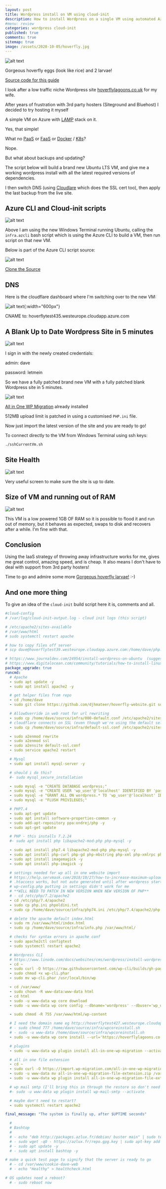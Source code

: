 ```yaml
---
layout: post
title: Wordpress install on VM using cloud-init 
description: How to install Wordpress on a single VM using automated Azure CLI and Cloud-init
#menu: review
categories: wordpress cloud-init
published: true 
comments: true     
sitemap: true
image: /assets/2020-10-05/hoverfly.jpg
---
```


<!-- ![alt text](/assets/2020-10-05/hoverfly.jpg "Hoverly"){:width="600px"} -->
![alt text](/assets/2020-10-05/hoverfly.jpg "Hoverly")

Gorgeous hoverfly eggs (look like rice) and 2 larvae!

[Source code for this guide](https://github.com/djhmateer/hoverfly-website)

I look after a low traffic niche Wordpress site [hoverflylagoons.co.uk](https://hoverflylagoons.co.uk) for my wife.

After years of frustration with 3rd party hosters (Siteground and Bluehost) I decided to try hosting it myself

A simple VM on Azure with [LAMP](https://stackoverflow.com/questions/10060285/what-is-a-lamp-stack) stack on it.

Yes, that simple!

What no [PaaS](https://www.infoworld.com/article/3223434/what-is-paas-software-development-in-the-cloud.html) or [FaaS](https://en.wikipedia.org/wiki/Function_as_a_service) or [Docker](https://www.docker.com/) / [K8s](https://kubernetes.io/)? 

Nope.

But what about backups and updating?

The script below will build a brand new Ubuntu LTS VM, and give me a working wordpress install with all the latest required versions of dependencies.

I then switch DNS (using [Cloudlare](https://www.cloudflare.com/en-gb/) which does the SSL cert too), then apply the last backup from the live site.

## Azure CLI and Cloud-init scripts

<!-- ![alt text](/assets/2020-10-05/script.jpg "Runnign the bash script"){:width="600px"} -->
![alt text](/assets/2020-10-05/script.jpg "Running the bash script")

Above I am using the new Windows Terminal running Ubuntu, calling the `infra.azcli` bash script which is using the Azure CLI to build a VM, then run script on that new VM.

Below is part of the Azure CLI script source: 

![alt text](/assets/2020-10-05/source.jpg "Source")

[Clone the Source](https://github.com/djhmateer/hoverfly-website)

## DNS

Here is the cloudflare dashboard where I'm switching over to the new VM:

<!-- ![alt text](/assets/2020-10-05/cloudflare.jpg "Cloudflare"){:width="600px"} -->
![alt text](/assets/2020-10-05/cloudflare.jpg "Cloudflare"){:width="600px"}

CNAME to: hoverflytest435.westeurope.cloudapp.azure.com

## A Blank Up to Date Wordpress Site in 5 minutes

<!-- ![alt text](/assets/2020-10-05/wordpress-hello-world.jpg "A blank website"){:width="600px"} -->
![alt text](/assets/2020-10-05/wordpress-hello-world.jpg "A blank website")

I sign in with the newly created credentials:

admin: dave

password: letmein

So we have a fully patched brand new VM with a fully patched blank Wordpress site in 5 minutes.

![alt text](/assets/2020-10-05/all-in-one-migration.jpg "All in one migration installed")

[All in One WP Migration](https://en-gb.wordpress.org/plugins/all-in-one-wp-migration/) already installed

512MB upload limit is patched in using a customised `PHP.ini` file.

Now just import the latest version of the site and you are ready to go!

To connect directly to the VM from Windows Terminal using ssh keys:

```bash
./sshCurrentVm.sh
```

## Site Health

<!-- ![alt text](/assets/2020-10-05/site-health.jpg "Site Health"){:width="600px"} -->
![alt text](/assets/2020-10-05/site-health.jpg "Site Health")

Very useful screen to make sure the site is up to date.

## Size of VM and running out of RAM

![alt text](/assets/2020-10-05/swap.jpg "Hitting swap file")

This VM is a low powered 1GB OF RAM so it is possible to flood it and run out of memory, but it behaves as expected, swaps to disk and recovers after a while. I'm fine with that.

## Conclusion

Using the IaaS strategy of throwing away infrastructure works for me, gives me great control, amazing speed, and is cheap. It also means I don't have to deal with support from 3rd party hosters!

Time to go and admire some more [Gorgeous hoverfly larvae!](https://hoverflylagoons.co.uk/) :-)

## And one more thing

To give an idea of the `cloud-init` build script here it is, comments and all.

```yaml
#cloud-config
# /var/log/cloud-init-output.log - cloud init logs (this script)

# /etc/apache2/sites-available
# /var/www/html
# sudo systemctl restart apache

# how to copy files off server
# scp dave@hoverflytest39.westeurope.cloudapp.azure.com:/home/dave/php.ini .

# https://www.journaldev.com/24954/install-wordpress-on-ubuntu  (suggests Maria)
# https://www.digitalocean.com/community/tutorials/how-to-install-linux-apache-mysql-php-lamp-stack-ubuntu-18-04
package_upgrade: true
runcmd:
  # Apache
  - sudo apt update -y
  - sudo apt install apache2 -y

  # get helper files from repo
  - cd /home/dave
  - sudo git clone https://github.com/djhmateer/hoverfly-website.git source

  # AllowOverride in web root for url rewriting
  - sudo cp /home/dave/source/infra/000-default.conf /etc/apache2/sites-available
  # cloudflare connects on SSL (even though we're using the default self signed ssl)
  - sudo cp /home/dave/source/infra/default-ssl.conf /etc/apache2/sites-available

  - sudo a2enmod rewrite
  - sudo a2enmod ssl
  - sudo a2ensite default-ssl.conf
  - sudo service apache2 restart

  # Mysql
  - sudo apt install mysql-server -y

  # should i do this?
  #- sudo mysql_secure_installation

  - sudo mysql -e "CREATE DATABASE wordpress;"
  - sudo mysql -e "CREATE USER 'wp_user'@'localhost' IDENTIFIED BY 'password';"
  - sudo mysql -e "GRANT ALL ON wordpress.* TO 'wp_user'@'localhost' IDENTIFIED BY 'password';"
  - sudo mysql -e "FLUSH PRIVILEGES;"

  # PHP7.4
  - sudo apt-get update
  - sudo apt install software-properties-common -y
  - sudo add-apt-repository ppa:ondrej/php -y
  - sudo apt-get update

  # PHP - this installs 7.2.24
  #- sudo apt install php libapache2-mod-php php-mysql -y

  - sudo apt install php7.4 libapache2-mod-php php-mysql -y
  - sudo apt install php-curl php-gd php-mbstring php-xml php-xmlrpc php-soap php-intl php-zip -y
  - sudo apt install imagemagick -y
  - sudo apt install php-imagick -y

  # settings needed for wp all in one website import
  # https://help.servmask.com/2018/10/27/how-to-increase-maximum-upload-file-size-in-wordpress/
  # .htaccess works, but not auto generated until after wordpress starts
  # wp-config.php putting in settings didn't work for me
  # **WILL NEED TO PATCH IN NEW VERSION WHEN NEW VERSION OF PHP**
  # - cd /etc/php/7.2/apache2
  - cd /etc/php/7.4/apache2
  - sudo cp php.ini phpoldini.txt
  - sudo cp /home/dave/source/infra/php74.ini /etc/php/7.4/apache2/php.ini

  # delete the apache default index.html
  - sudo rm /var/www/html/index.html
  - sudo cp /home/dave/source/infra/info.php /var/www/html/

  # checks for syntax errors in apache conf
  - sudo apache2ctl configtest
  - sudo systemctl restart apache2

  # Wordpress CLI
  # https://www.linode.com/docs/websites/cms/wordpress/install-wordpress-using-wp-cli-on-ubuntu-18-04/
  - cd ~ 
  - sudo curl -O https://raw.githubusercontent.com/wp-cli/builds/gh-pages/phar/wp-cli.phar
  - sudo chmod +x wp-cli.phar
  - sudo mv wp-cli.phar /usr/local/bin/wp

  - cd /var/www/
  - sudo chown -R www-data:www-data html
  - cd html
  - sudo -u www-data wp core download
  - sudo -u www-data wp core config --dbname='wordpress' --dbuser='wp_user' --dbpass='password' --dbhost='localhost' --dbprefix='wp_'

  - sudo chmod -R 755 /var/www/html/wp-content

  # I need the domain name eg http://hoverflytest427.westeurope.cloudapp.azure.com/
  # - sudo chmod 777 /home/dave/source/infra/wpcoreinstall.sh
  # - sudo -u www-data /home/dave/source/infra/wpcoreinstall.sh
  - sudo -u www-data wp core install --url='https://hoverflylagoons.co.uk' --title='Blog Title' --admin_user='dave' --admin_password='letmein' --admin_email='email@domain.com'

  # plugins
  - sudo -u www-data wp plugin install all-in-one-wp-migration --activate  

  # all in one file extension
  - cd ~
  - sudo curl -O https://import.wp-migration.com/all-in-one-wp-migration-file-extension.zip
  - sudo -u www-data mv all-in-one-wp-migration-file-extension.zip /var/www/html
  - sudo -u www-data wp plugin install all-in-one-wp-migration-file-extension.zip --activate

  # wp mail smtp (I'll bring this in through the restore so don't need to do here)
  #- sudo -u www-data wp plugin install wp-mail-smtp --activate

  # maybe don't need to restart?
  - sudo systemctl restart apache2

final_message: "The system is finally up, after $UPTIME seconds"

  #
  # Bashtop
  #
  # - echo "deb http://packages.azlux.fr/debian/ buster main" | sudo tee /etc/apt/sources.list.d/azlux.list
  # - sudo wget -qO - https://azlux.fr/repo.gpg.key | sudo apt-key add -
  # - sudo apt update -y
  # - sudo apt install bashtop -y

# make a quick test page to signify that the server is ready to go
  # - cd /var/www/cookie-dave-web
  # - echo "Healthy" > healthcheck.html

# OS updates need a reboot?
  # - sudo reboot now

```
